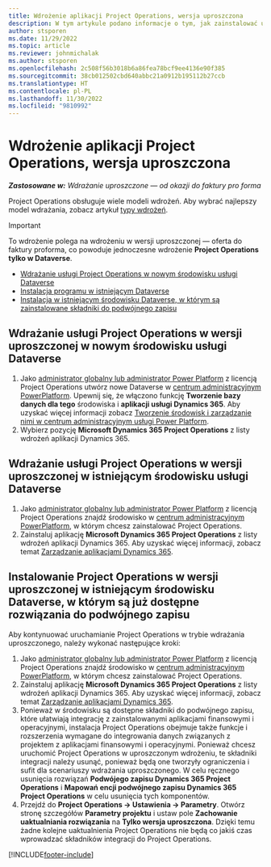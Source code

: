 ```yaml
---
title: Wdrożenie aplikacji Project Operations, wersja uproszczona
description: W tym artykule podano informacje o tym, jak zainstalować uproszczone wdrożenie aplikacji Project Operations — od okazji do faktury pro forma.
author: stsporen
ms.date: 11/29/2022
ms.topic: article
ms.reviewer: johnmichalak
ms.author: stsporen
ms.openlocfilehash: 2c508f56b3018b6a86fea78bcf9ee4136e90f385
ms.sourcegitcommit: 38cb012502cbd640abbc21a0912b195112b27ccb
ms.translationtype: HT
ms.contentlocale: pl-PL
ms.lasthandoff: 11/30/2022
ms.locfileid: "9810992"
---
```

# <a name="deploy-project-operations-lite"></a>Wdrożenie aplikacji Project Operations, wersja uproszczona

_**Zastosowane w:** Wdrażanie uproszczone — od okazji do faktury pro forma_



Project Operations obsługuje wiele modeli wdrożeń. Aby wybrać najlepszy model wdrażania, zobacz artykuł [typy wdrożeń](determine-deployment-type.md).


> [!IMPORTANT]
> To wdrożenie polega na wdrożeniu w wersji uproszczonej — oferta do faktury proforma, co powoduje jednoczesne wdrożenie **Project Operations tylko w Dataverse**.

- [Wdrażanie usługi Project Operations w nowym środowisku usługi Dataverse](#new)
- [Instalacja programu w istniejącym Dataverse](#existing)
- [Instalacja w istniejącym środowisku Dataverse, w którym są zainstalowane składniki do podwójnego zapisu](#existingdw)



## <a name="install-project-operations-lite-to-a-new-dataverse-environment"></a><a name="new"></a>Wdrażanie usługi Project Operations w wersji uproszczonej w nowym środowisku usługi Dataverse

1. Jako [administrator globalny lub administrator Power Platform](/power-platform/admin/global-service-administrators-can-administer-without-license) z licencją Project Operations utwórz nowe Dataverse w [centrum administracyjnym PowerPlatform](https://admin.powerplatform.com). Upewnij się, że włączono funkcję **Tworzenie bazy danych dla tego** środowiska i **aplikacji usługi Dynamics 365**. Aby uzyskać więcej informacji zobacz [Tworzenie środowisk i zarządzanie nimi w centrum administracyjnym usługi Power Platform](/power-platform/admin/create-environment#create-an-environment-in-the-power-platform-admin-center).
1. Wybierz pozycję **Microsoft Dynamics 365 Project Operations** z listy wdrożeń aplikacji Dynamics 365.


## <a name="install-project-operations-lite-to-an-existing-dataverse-environment"></a><a name="existing"></a>Wdrażanie usługi Project Operations w wersji uproszczonej w istniejącym środowisku usługi Dataverse 
1. Jako [administrator globalny lub administrator Power Platform](/power-platform/admin/global-service-administrators-can-administer-without-license) z licencją Project Operations znajdź środowisko w [centrum administracyjnym PowerPlatform](https://admin.powerplatform.com), w którym chcesz zainstalować Project Operations.
1. Zainstaluj aplikację **Microsoft Dynamics 365 Project Operations** z listy wdrożeń aplikacji Dynamics 365. Aby uzyskać więcej informacji, zobacz temat [Zarządzanie aplikacjami Dynamics 365](/power-platform/admin/manage-apps).

## <a name="install-project-operations-lite-to-an-existing-dataverse-environment-where-dual-write-solutions-are-already-present"></a><a name="existingdw"></a>Instalowanie Project Operations w wersji uproszczonej w istniejącym środowisku Dataverse, w którym są już dostępne rozwiązania do podwójnego zapisu

Aby kontynuować uruchamianie Project Operations w trybie wdrażania uproszczonego, należy wykonać następujące kroki:

1. Jako [administrator globalny lub administrator Power Platform](/power-platform/admin/global-service-administrators-can-administer-without-license) z licencją Project Operations znajdź środowisko w [centrum administracyjnym PowerPlatform](https://admin.powerplatform.com), w którym chcesz zainstalować Project Operations.
1. Zainstaluj aplikację **Microsoft Dynamics 365 Project Operations** z listy wdrożeń aplikacji Dynamics 365. Aby uzyskać więcej informacji, zobacz temat [Zarządzanie aplikacjami Dynamics 365](/power-platform/admin/manage-apps).
1. Ponieważ w środowisku są dostępne składniki do podwójnego zapisu, które ułatwiają integrację z zainstalowanymi aplikacjami finansowymi i operacyjnymi, instalacja Project Operations obejmuje także funkcje i rozszerzenia wymagane do integrowania danych związanych z projektem z aplikacjami finansowymi i operacyjnymi. Ponieważ chcesz uruchomić Project Operations w uproszczonym wdrożeniu, te składniki integracji należy usunąć, ponieważ będą one tworzyły ograniczenia i sufit dla scenariuszy wdrażania uproszczonego. W celu ręcznego usunięcia rozwiązań **Podwójego zapisu Dynamics 365 Project Operations** i **Mapowań encji podwójnego zapisu Dynamics 365 Project Operations** w celu usunięcia tych komponentów.
1. Przejdź do **Project Operations -> Ustawienia -> Parametry**. Otwórz stronę szczegółów **Parametry projektu** i ustaw pole **Zachowanie uaktualniania rozwiązania** na **Tylko wersja uproszczona**. Dzięki temu żadne kolejne uaktualnienia Project Operations nie będą co jakiś czas wprowadzać składników integracji do Project Operations.  

[!INCLUDE[footer-include](../includes/footer-banner.md)]
